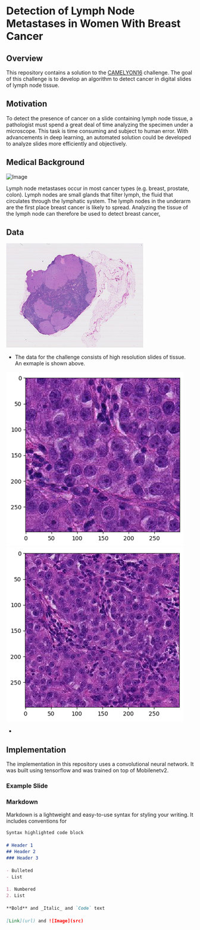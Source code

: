 # Detection of Lymph Node Metastases in Women With Breast Cancer

## Overview

This repository contains a solution to the [CAMELYON16](https://camelyon16.grand-challenge.org/Home/) challenge. The goal of this challenge is to develop an algorithm to detect cancer in digital slides of lymph node tissue.

## Motivation

To detect the presence of cancer on a slide containing lymph node tissue, a pathologist must spend a great deal of time analyzing the specimen under a microscope. This task is time consuming and subject to human error. With advancements in deep learning, an automated solution could be developed to analyze slides more efficiently and objectively. 

## Medical Background

![Image](https://grand-challenge-public-prod.s3.amazonaws.com/f/challenge/65/5ec25408-41fb-4075-a95f-4e855caee0c3/lymphNode.png)

Lymph node metastases occur in most cancer types (e.g. breast, prostate, colon). Lymph nodes are small glands that filter lymph, the fluid that circulates through the lymphatic system. The lymph nodes in the underarm are the first place breast cancer is likely to spread. Analyzing the tissue of the lymph node can therefore be used to detect breast cancer[.](https://camelyon16.grand-challenge.org/Background/) 


## Data

![Image](https://github.com/dberg258/Deep-Learning-For-Breast-Cancer-Detection/blob/main/Images/full_slide.png)

- The data for the challenge consists of high resolution slides of tissue. An exmaple is shown above.

![Image](https://github.com/dberg258/Deep-Learning-For-Breast-Cancer-Detection/blob/main/Images/tissue_slide_high_res.png)
![Image](https://github.com/dberg258/Deep-Learning-For-Breast-Cancer-Detection/blob/main/Images/tissue_slide_low_res.png)

- 

## Implementation

The implementation in this repository uses a convolutional neural network. It was built using tensorflow and was trained on top of Mobilenetv2.



### Example Slide 

### Markdown

Markdown is a lightweight and easy-to-use syntax for styling your writing. It includes conventions for

```markdown
Syntax highlighted code block

# Header 1
## Header 2
### Header 3

- Bulleted
- List

1. Numbered
2. List

**Bold** and _Italic_ and `Code` text

[Link](url) and ![Image](src)
```



